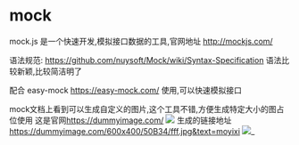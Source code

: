 # mock

mock.js 是一个快速开发,模拟接口数据的工具,官网地址 <http://mockjs.com/>

语法规范: <https://github.com/nuysoft/Mock/wiki/Syntax-Specification>
语法比较新颖,比较简洁明了

配合 easy-mock <https://easy-mock.com/> 使用,可以快速模拟接口

mock文档上看到可以生成自定义的图片,这个工具不错,方便生成特定大小的图占位使用
这是官网<https://dummyimage.com/>
![](http://img.justwkj.com/20190529091924.png)
生成的链接地址 <https://dummyimage.com/600x400/50B34/fff.jpg&text=moyixi>
![](https://dummyimage.com/600x400/50B34/fff.jpg&text=moyixi)_
